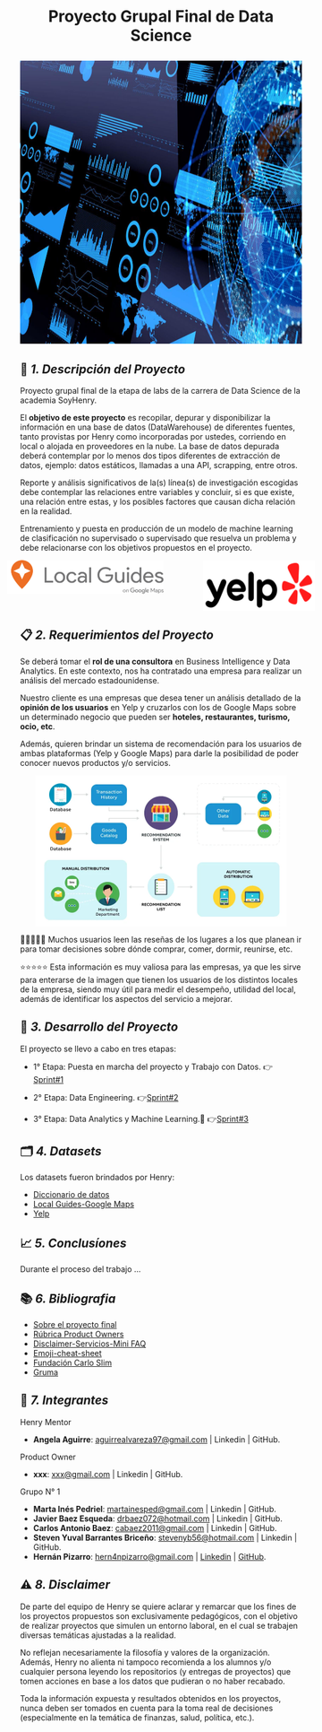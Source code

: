 #  **<p align="center">Proyecto Grupal Final de Data Science</p>** 

<img src="2_Imagenes\1.jpg" width="1010" height="505">



## 🚀 *1. Descripción del Proyecto*

Proyecto grupal final de la etapa de labs de la carrera de Data Science de la academia SoyHenry.

El **objetivo de este proyecto** es recopilar, depurar y disponibilizar la información en una base de datos (DataWarehouse) de diferentes fuentes, tanto provistas por Henry como incorporadas por ustedes, corriendo en local o alojada en proveedores en la nube. La base de datos depurada deberá contemplar por lo menos dos tipos diferentes de extracción de datos, ejemplo: datos estáticos, llamadas a una API, scrapping, entre otros.

Reporte y análisis significativos de la(s) línea(s) de investigación escogidas debe contemplar las relaciones entre variables y concluir, si es que existe, una relación entre estas, y los posibles factores que causan dicha relación en la realidad.

Entrenamiento y puesta en producción de un modelo de machine learning de clasificación no supervisado o supervisado que resuelva un problema y debe relacionarse con los objetivos propuestos en el proyecto.

<div style="display: flex; justify-content: center;">

<img src="2_Imagenes\3.png" width="280" height="60" style="margin-right: 70px;">
<img src="2_Imagenes\2.png" width="200" height="90">

</div>


## 📋 *2. Requerimientos del Proyecto*

Se deberá tomar el **rol de una consultora** en Business Intelligence y Data Analytics. En este contexto, nos ha contratado una empresa para realizar un análisis del mercado estadounidense.

Nuestro cliente es una empresas que desea tener un análisis detallado de la **opinión de los usuarios** en Yelp y cruzarlos con los de Google Maps sobre un determinado negocio que pueden ser **hoteles, restaurantes, turismo, ocio, etc**.

Además, quieren brindar un sistema de recomendación para los usuarios de ambas plataformas (Yelp y Google Maps) para darle la posibilidad de poder conocer nuevos productos y/o servicios.


<div style="display: flex; justify-content: center;"><img src="2_Imagenes\4.png" width="450" height="270"></div>


🍗🥗🍝🧀🍻 Muchos usuarios leen las reseñas de los lugares a los que planean ir para tomar decisiones sobre dónde comprar, comer, dormir, reunirse, etc. 

⭐⭐⭐⭐⭐ Esta información es muy valiosa para las empresas, ya que les sirve para enterarse de la imagen que tienen los usuarios de los distintos locales de la empresa, siendo muy útil para medir el desempeño, utilidad del local, además de identificar los aspectos del servicio a mejorar.



## 📆 *3. Desarrollo del Proyecto*

El proyecto se llevo a cabo en tres etapas:

- 1° Etapa: Puesta en marcha del proyecto y Trabajo con Datos. 👉[Sprint#1](3_Sprint#1)     

- 2° Etapa: Data Engineering. 👉[Sprint#2](4_Sprint#2)

- 3° Etapa: Data Analytics y Machine Learning.🦾 👉[Sprint#3](5_Sprint#3)


## 🗂️ *4. Datasets*

Los datasets fueron brindados por Henry:

- [Diccionario de datos](https://docs.google.com/document/d/1ASLMGAgrviicATaP1UJlflpmBCXtuSTHQGWdQMN6_2I/edit)
- [Local Guides-Google Maps](https://drive.google.com/drive/folders/1Wf7YkxA0aHI3GpoHc9Nh8_scf5BbD4DA)
- [Yelp](https://drive.google.com/drive/folders/1TI-SsMnZsNP6t930olEEWbBQdo_yuIZF)


## 📈 *5. Conclusíones*

Durante el proceso del trabajo ...

## 📚 *6. Bibliografia*

- [Sobre el proyecto final](https://docs.google.com/document/u/0/d/e/2PACX-1vRtTsN_N3Z0DTLbh_-Xw2OxhOWeV5jmTISRUNzTBpWM9mTnxsT03674UheR4f0hfULc2v4_sW3IgDTv/pub?pli=1)
- [Rúbrica Product Owners](https://docs.google.com/document/d/1tBuh1LSCmvQB5Wd7-Cj4jj_o5zLk8vtBQFtDhF8oeSY/edit)
- [Disclaimer-Servicios-Mini FAQ](https://docs.google.com/document/d/1k_uxvrMwVKjP_q1V_np9HmdtPTwjfL77uXJy2jZqnDE/edit?pli=1#heading=h.ntgoelrzlm1)
- [Emoji-cheat-sheet](https://github.com/ikatyang/emoji-cheat-sheet/blob/master/README.md#smileys--emotion)
- [Fundación Carlo Slim](https://accesolatino.org/noticias/cuatro-datos-clave-de-la-poblacion-latina-en-ee-uu/)
- [Gruma](https://www.gruma.com/es/sala-de-prensa/noticias-y-comunicados/julio-19-2023-operaciones-de-gruma-fuera-de-mexico-impulsan-crecimiento-de-24percent-en-ventas-netas-y-31percent-en-ebitda-durante-el-2t23.aspx)


## 👥 *7. Integrantes*

Henry Mentor
- **Angela Aguirre**: aguirrealvareza97@gmail.com | Linkedin | GitHub.

Product Owner
- **xxx**: xxx@gmail.com | Linkedin | GitHub.

Grupo N° 1
- **Marta Inés Pedriel**: martainesped@gmail.com | Linkedin | GitHub.
- **Javier Baez Esqueda**: drbaez072@hotmail.com | Linkedin | GitHub.
- **Carlos Antonio Baez**: cabaez2011@gmail.com | Linkedin | GitHub.
- **Steven Yuval Barrantes Briceño**: stevenyb56@hotmail.com | Linkedin | GitHub.
- **Hernán Pizarro**: hern4npizarro@gmail.com | [Linkedin](www.linkedin.com/in/hernán-pizarro-683679268) | [GitHub](https://github.com/Hern4nOckham).


## ⚠️ *8. Disclaimer*

De parte del equipo de Henry se quiere aclarar y remarcar que los fines de los proyectos propuestos son exclusivamente pedagógicos, con el objetivo de realizar proyectos que simulen un entorno laboral, en el cual se trabajen diversas temáticas ajustadas a la realidad. 

No reflejan necesariamente la filosofía y valores de la organización. Además, Henry no alienta ni tampoco recomienda a los alumnos y/o cualquier persona leyendo los repositorios (y entregas de proyectos) que tomen acciones en base a los datos que pudieran o no haber recabado. 

Toda la información expuesta y resultados obtenidos en los proyectos, nunca deben ser tomados en cuenta para la toma real de decisiones (especialmente en la temática de finanzas, salud, política, etc.).
